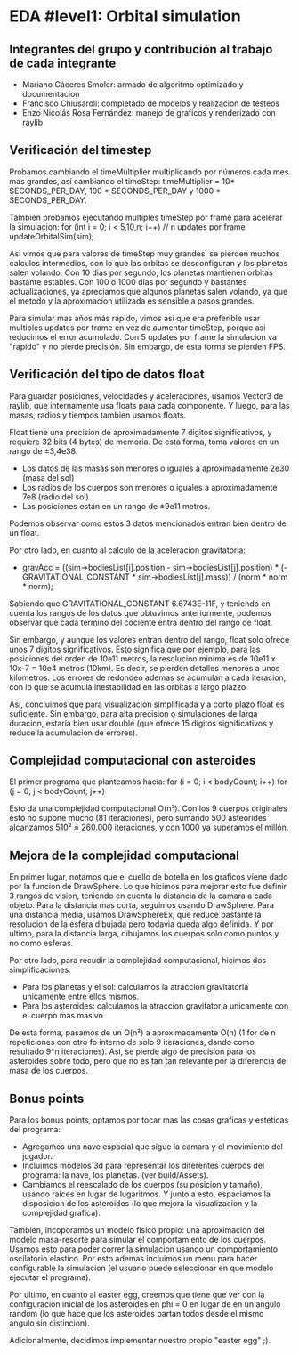 # EDA #level1: Orbital simulation

## Integrantes del grupo y contribución al trabajo de cada integrante

* Mariano Cáceres Smoler: armado de algoritmo optimizado y documentacion
* Francisco Chiusaroli: completado de modelos y realizacion de testeos
* Enzo Nicolás Rosa Fernández: manejo de graficos y renderizado con raylib

## Verificación del timestep

Probamos cambiando el timeMultiplier multiplicando por números cada mes mas grandes, así cambiando el timeStep: timeMultiplier = 10* SECONDS_PER_DAY, 100 * SECONDS_PER_DAY y 1000 * SECONDS_PER_DAY.

Tambien probamos ejecutando multiples timeStep por frame para acelerar la simulacion:
for (int i = 0; i < 5,10,n; i++) // n  updates por frame
    updateOrbitalSim(sim);

Asi vimos que para valores de timeStep muy grandes, se pierden muchos calculos intermedios, con lo que las orbitas se desconfiguran y los planetas salen volando.
Con 10 dias por segundo, los planetas mantienen orbitas bastante estables. Con 100 o 1000 días por segundo y bastantes actualizaciones, ya apreciamos que algunos planetas salen volando, ya que el metodo y la aproximacion utilizada es sensible a pasos grandes.

Para simular mas años más rápido, vimos asi que era preferible usar multiples updates por frame en vez de aumentar timeStep, porque asi reducimos 
el error acumulado. Con 5 updates por frame la simulacion va "rapido" y no pierde precisión. Sin embargo, de esta forma se pierden FPS.

## Verificación del tipo de datos float

Para guardar posiciones, velocidades y aceleraciones, usamos Vector3 de raylib, que internamente usa floats para cada componente. Y luego, para las masas, radios y tiempos tambien usamos floats.

Float tiene una precision de aproximadamente 7 digitos significativos, y requiere 32 bits (4 bytes) de memoria. De esta forma, toma valores en un rango de ±3,4e38.

- Los datos de las masas son menores o iguales a aproximadamente 2e30 (masa del sol)
- Los radios de los cuerpos son menores o iguales a aproximadamente 7e8 (radio del sol).
- Las posiciones están en un rango de ±9e11 metros. 

Podemos observar como estos 3 datos mencionados entran bien dentro de un float.

Por otro lado, en cuanto al calculo de la aceleracion gravitatoria:

- gravAcc = ((sim->bodiesList[i].position - sim->bodiesList[j].position) * (-GRAVITATIONAL_CONSTANT * sim->bodiesList[j].mass)) / (norm * norm * norm);

Sabiendo que GRAVITATIONAL_CONSTANT 6.6743E-11F, y teniendo en cuenta los rangos de los datos que obtuvimos anteriormente, podemos observar que cada termino del cociente entra dentro del rango de float.

Sin embargo, y aunque los valores entran dentro del rango, float solo ofrece unos 7 digitos significativos. Esto significa que por ejemplo, para las posiciones del orden de 10e11 metros, la resolucion minima es de 10e11 x 10x-7 = 10e4 metros (10km). Es decir, se pierden detalles menores a unos kilometros. Los errores de redondeo ademas se acumulan a cada iteracion, con lo que se acumula inestabilidad en las orbitas a largo plazzo

Asi, concluimos que para visualizacion simplificada y a corto plazo float es suficiente. Sin embargo, para alta precision o simulaciones de larga duracion, estaría bien usar double (que ofrece 15 digitos significativos y reduce la acumulacion de errores).

## Complejidad computacional con asteroides

El primer programa que planteamos hacía:
for (i = 0; i < bodyCount; i++)
    for (j = 0; j < bodyCount; j++)

Esto da una complejidad computacional O(n²).
Con los 9 cuerpos originales esto no supone mucho (81 iteraciones), pero sumando 500 asteorides alcanzamos 510² ≈ 260.000 iteraciones,
y con 1000 ya superamos el millón.

## Mejora de la complejidad computacional

En primer lugar, notamos que el cuello de botella en los graficos viene dado por la funcion de DrawSphere. Lo que hicimos para mejorar esto fue definir 3 rangos de vision, teniendo en cuenta la distancia de la camara a cada objeto. Para la distancia mas corta, seguimos usando DrawSphere. Para una distancia media, usamos 
DrawSphereEx, que reduce bastante la resolucion de la esfera dibujada pero todavia queda algo definida. Y por ultimo, para la distancia larga, dibujamos los cuerpos solo como puntos y no como esferas.

Por otro lado, para recudir la complejidad computacional, hicimos dos simplificaciones:
- Para los planetas y el sol: calculamos la atraccion gravitatoria unicamente entre ellos mismos.
- Para los asteroides: calculamos la atraccion gravitatoria unicamente con el cuerpo mas masivo

De esta forma, pasamos de un O(n²) a aproximadamente O(n) (1 for de n repeticiones con otro fo interno de solo 9 iteraciones, dando como resultado 9*n iteraciones). Asi, se pierde algo de precision para los asteroides sobre todo, pero que no es tan tan relevante por la diferencia de masa de los cuerpos.

## Bonus points
Para los bonus points, optamos por tocar mas las cosas graficas y esteticas del programa:
- Agregamos una nave espacial que sigue la camara y el movimiento del jugador.
- Incluimos modelos 3d para representar los diferentes cuerpos del programa: la nave, los planetas. (ver build/Assets).
- Cambiamos el reescalado de los cuerpos (su posicion y tamaño), usando raices en lugar de lugaritmos. Y junto a esto, espaciamos la disposicion de los asteroides (lo que mejora la visualizacion y la complejidad grafica).

Tambien, incoporamos un modelo fisico propio: una aproximacion del modelo masa-resorte para simular el comportamiento de los cuerpos. Usamos esto para poder correr la simulacion usando un comportamiento oscilatorio elastico. Por esto ademas incluimos un menu para hacer configurable la simulacion (el usuario puede seleccionar en que modelo ejecutar el programa).

Por ultimo, en cuanto al easter egg, creemos que tiene que ver con la configuracion inicial de los asteroides en phi = 0 en lugar de en un angulo random (lo que hace que los asteroides partan todos desde el mismo angulo sin distincion).

Adicionalmente, decidimos implementar nuestro propio "easter egg" ;).
